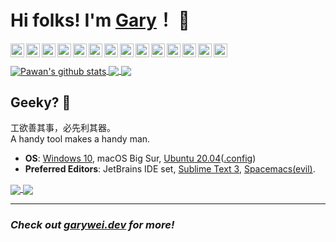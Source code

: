 # Hi folks! I'm [Gary](https://www.garywei.dev/)！ 👋

<!--
<p align="left"> <img src="https://komarev.com/ghpvc/?username=garywei944&label=Views&color=blue&style=plastic" alt="garywei944" /> </p>
-->

<a href="mailto:garywei944@gmail.com">
  <img align="left" alt="Gary's Github" width="22px" src="https://cdn.jsdelivr.net/npm/simple-icons@v3/icons/gmail.svg" />
</a>
<a href="https://github.com/garywei944">
  <img align="left" alt="Gary's Github" width="22px" src="https://cdn.jsdelivr.net/npm/simple-icons@v3/icons/github.svg" />
</a>
<a href="https://linkedin.com/in/garywei944">
  <img align="left" alt="Gary's Linkdein" width="22px" src="https://cdn.jsdelivr.net/npm/simple-icons@v3/icons/linkedin.svg" />
</a>
<a href="https://www.facebook.com/garywei944/">
  <img align="left" alt="Gary's Facebook" width="22px" src="https://cdn.jsdelivr.net/npm/simple-icons@v3/icons/facebook.svg" />
</a>
<a href="https://twitter.com/garywei944">
  <img align="left" alt="Gary's Twitter" width="22px" src="https://cdn.jsdelivr.net/npm/simple-icons@v3/icons/twitter.svg" />
</a>
<a href="https://instagram.com/garywei944/">
  <img align="left" alt="Gary's Instagram" width="22px" src="https://cdn.jsdelivr.net/npm/simple-icons@v3/icons/instagram.svg" />
</a>
<a href="https://weibo.com/u/3169486720">
  <img align="left" alt="Gary's Sina Weibo" width="22px" src="https://cdn.jsdelivr.net/npm/simple-icons@v3/icons/sinaweibo.svg" />
</a>
<a href="https://www.youtube.com/channel/UCj8ln8nYtPl4lA_6FrWDtyg">
  <img align="left" alt="Gary's Youtube" width="22px" src="https://cdn.jsdelivr.net/npm/simple-icons@v3/icons/youtube.svg" />
</a>
<a href="https://space.bilibili.com/3255441">
  <img align="left" alt="Gary's Bilibili" width="22px" src="https://cdn.jsdelivr.net/npm/simple-icons@v3/icons/bilibili.svg" />
</a>
<a href="https://steamcommunity.com/profiles/76561198306044214">
  <img align="left" alt="Gary's Steam" width="22px" src="https://cdn.jsdelivr.net/npm/simple-icons@3.13.0/icons/steam.svg" />
</a>
<a href="https://www.reddit.com/user/garywei944">
  <img align="left" alt="Gary's Reddit" width="22px" src="https://cdn.jsdelivr.net/npm/simple-icons@3.13.0/icons/reddit.svg" />
</a>
<a href="https://www.zhihu.com/people/wei-guang-hao-88">
  <img align="left" alt="Gary's Zhihu" width="22px" src="https://cdn.jsdelivr.net/npm/simple-icons@3.13.0/icons/zhihu.svg" />
</a>
<a href="https://leetcode.com/garywei944/">
  <img align="left" alt="Gary's LeetCode" width="22px" src="https://cdn.jsdelivr.net/npm/simple-icons@3.13.0/icons/leetcode.svg" />
</a>
<a href="https://www.kaggle.com/garywei944">
  <img align="left" alt="Gary's kaggle" width="22px" src="https://cdn.jsdelivr.net/npm/simple-icons@3.13.0/icons/kaggle.svg" />
</a>

<br>
<br>

<a href="https://github.com/garywei944">
 <img align="center" src="https://github-readme-stats.vercel.app/api?username=garywei944&show_icons=true&layout=compact" alt="Pawan's github stats"/>
</a>
<a href="https://github.com/garywei944">
  <img align="center" src="https://github-readme-stats.vercel.app/api/top-langs/?username=garywei944&layout=compact" />
</a>
<a href="https://wakatime.com/@garywei944">
  <img align="center" src="https://github-readme-stats.vercel.app/api/wakatime?username=garywei944&layout=compact" />
</a>

## Geeky? 🤔
工欲善其事，必先利其器。<br>
A handy tool makes a handy man.
* **OS**: [Windows 10](https://github.com/garywei944/eva_bat), macOS Big Sur, [Ubuntu 20.04](https://github.com/garywei944/eva_bin)([.config](https://github.com/garywei944/.config))
* **Preferred Editors**: JetBrains IDE set, [Sublime Text 3](https://github.com/garywei944/aris_st3), [Spacemacs(evil)](https://github.com/garywei944/.spacemacs.d).

<a href="https://github.com/garywei944/eva_bin">
  <img align="center" src="https://github-readme-stats.vercel.app/api/pin/?username=garywei944&repo=eva_bin&theme=light" />
</a>
<a href="https://github.com/garywei944/aris_st3">
 <img align="center" src="https://github-readme-stats.vercel.app/api/pin/?username=garywei944&repo=aris_st3&theme=light" />
</a>


<!--
[![Twitter: garywei944](https://img.shields.io/twitter/follow/garywei944?style=social)](https://twitter.com/garywei944)
[![Linkedin: garywei944](https://img.shields.io/badge/-garywei944-blue?style=flat-square&logo=Linkedin&logoColor=white&link=https://www.linkedin.com/in/garywei944/)](https://www.linkedin.com/in/garywei944/)
[![GitHub garywei944](https://img.shields.io/github/followers/garywei944?label=follow&style=social)](https://github.com/garywei944)
[![website](https://img.shields.io/badge/PortfolioWebsite-garywei.dev-2648ff?style=flat-square&logo=google-chrome)](https://www.garywei.dev/)
-->
---
### ***Check out [garywei.dev](https://www.garywei.dev.) for more!***

